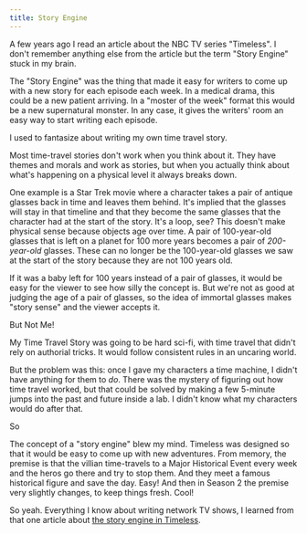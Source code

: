 ```yaml
---
title: Story Engine
---
```


A few years ago I read an article about the NBC TV series "Timeless". I don't remember anything else from the article but the term "Story Engine" stuck in my brain.

The "Story Engine" was the thing that made it easy for writers to come up with a new story for each episode each week. In a medical drama, this could be a new patient arriving. In a "moster of the week" format this would be a new supernatural monster. In any case, it gives the writers' room an easy way to start writing each episode.

I used to fantasize about writing my own time travel story.

Most time-travel stories don't work when you think about it. They have themes and morals and work as stories, but when you actually think about what's happening on a physical level it always breaks down.

One example is a Star Trek movie where a character takes a pair of antique glasses back in time and leaves them behind. It's implied that the glasses will stay in that timeline and that they become the same glasses that the character had at the start of the story. It's a loop, see? This doesn't make physical sense because objects age over time. A pair of 100-year-old glasses that is left on a planet for 100 more years becomes a pair of _200-year-old_ glasses. These can no longer be the 100-year-old glasses we saw at the start of the story because they are not 100 years old.

If it was a baby left for 100 years instead of a pair of glasses, it would be easy for the viewer to see how silly the concept is. But we're not as good at judging  the age of a pair of glasses, so the idea of immortal glasses makes "story sense" and the viewer accepts it.

But Not Me!

My Time Travel Story was going to be hard sci-fi, with time travel that didn't rely on authorial tricks. It would follow consistent rules in an uncaring world.

But the problem was this: once I gave my characters a time machine, I didn't have anything for them to _do_. There was the mystery of figuring out how time travel worked, but that could be solved by making a few 5-minute jumps into the past and future inside a lab. I didn't know what my characters would do after that.

So

The concept of a "story engine" blew my mind. Timeless was designed so that it would be easy to come up with new adventures. From memory, the premise is that the villian time-travels to a Major Historical Event every week and the heros go there and try to stop them. And they meet a famous historical figure and save the day. Easy! And then in Season 2 the premise very slightly changes, to keep things fresh. Cool!

So yeah. Everything I know about writing network TV shows, I learned from that one article about [the story engine in Timeless](https://www.businessinsider.com/nbc-timeless-interview-showrunners-2016-10?r=US&IR=T).
